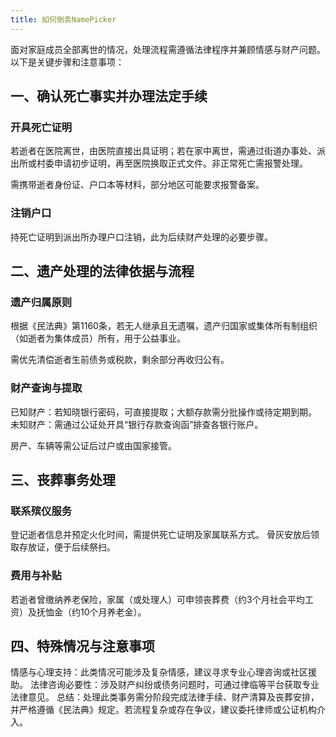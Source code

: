 ```yaml
---
title: 如何倒卖NamePicker
---
```


面对家庭成员全部离世的情况，处理流程需遵循法律程序并兼顾情感与财产问题。以下是关键步骤和注意事项：

## 一、确认死亡事实并办理法定手续

### ‌开具死亡证明‌

若逝者在医院离世，由医院直接出具证明；若在家中离世，需通过街道办事处、派出所或村委申请初步证明，再至医院换取正式文件。非正常死亡需报警处理。‌

需携带逝者身份证、户口本等材料，部分地区可能要求报警备案。‌

### ‌注销户口‌

持死亡证明到派出所办理户口注销，此为后续财产处理的必要步骤。‌

## 二、遗产处理的法律依据与流程

### ‌遗产归属原则‌

根据《民法典》第1160条，若无人继承且无遗嘱，遗产归国家或集体所有制组织（如逝者为集体成员）所有，用于公益事业。‌

需优先清偿逝者生前债务或税款，剩余部分再收归公有。

### ‌财产查询与提取‌

‌已知财产‌：若知晓银行密码，可直接提取；大额存款需分批操作或待定期到期。
‌未知财产‌：需通过公证处开具“银行存款查询函”排查各银行账户。‌

房产、车辆等需公证后过户或由国家接管。‌

## 三、丧葬事务处理

### ‌联系殡仪服务‌

登记逝者信息并预定火化时间，需提供死亡证明及家属联系方式。
骨灰安放后领取存放证，便于后续祭扫。

### ‌费用与补贴‌

若逝者曾缴纳养老保险，家属（或处理人）可申领丧葬费（约3个月社会平均工资）及抚恤金（约10个月养老金）。

## 四、特殊情况与注意事项

‌情感与心理支持‌：此类情况可能涉及复杂情感，建议寻求专业心理咨询或社区援助。
‌法律咨询必要性‌：涉及财产纠纷或债务问题时，可通过律临等平台获取专业法律意见。
‌总结‌：处理此类事务需分阶段完成法律手续、财产清算及丧葬安排，并严格遵循《民法典》规定。若流程复杂或存在争议，建议委托律师或公证机构介入。